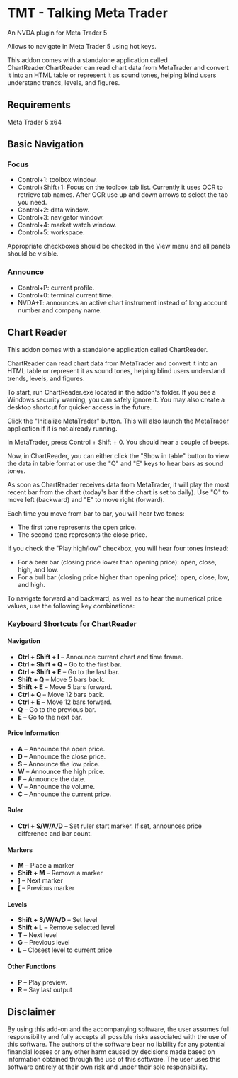 # TMT - Talking Meta Trader

An NVDA plugin for Meta Trader 5

Allows to navigate in Meta Trader 5 using hot keys.

This addon comes with a standalone application called ChartReader.ChartReader can read chart data from MetaTrader and convert it into an HTML table or represent it as sound tones, helping blind users understand trends, levels, and figures.

## Requirements

 Meta Trader 5 x64
 
## Basic Navigation

### Focus

* Control+1: toolbox window.
* Control+Shift+1: Focus on the toolbox tab list. Currently it uses OCR to retrieve tab names. After OCR use up and down arrows to select the tab you need.
* Control+2: data window.
* Control+3: navigator window.
* Control+4: market watch window.
* Control+5: workspace.

Appropriate checkboxes should be checked in the View menu and all panels should be visible.

### Announce

* Control+P: current profile.
* Control+0: terminal current time.
* NVDA+T: announces an active chart instrument instead of long account number and company name.

## Chart Reader

This addon comes with a standalone application called ChartReader.

ChartReader can read chart data from MetaTrader and convert it into an HTML table or represent it as sound tones, helping blind users understand trends, levels, and figures.

To start, run ChartReader.exe located in the addon's folder. If you see a Windows security warning, you can safely ignore it. You may also create a desktop shortcut for quicker access in the future.

Click the "Initialize MetaTrader" button. This will also launch the MetaTrader application if it is not already running.

In MetaTrader, press Control + Shift + 0. You should hear a couple of beeps.

Now, in ChartReader, you can either click the "Show in table" button to view the data in table format or use the "Q" and "E" keys to hear bars as sound tones.

As soon as ChartReader receives data from MetaTrader, it will play the most recent bar from the chart (today's bar if the chart is set to daily). Use "Q" to move left (backward) and "E" to move right (forward).

Each time you move from bar to bar, you will hear two tones:
* The first tone represents the open price.
* The second tone represents the close price.

If you check the "Play high/low" checkbox, you will hear four tones instead:
* For a bear bar (closing price lower than opening price): open, close, high, and low.
* For a bull bar (closing price higher than opening price): open, close, low, and high.

To navigate forward and backward, as well as to hear the numerical price values, use the following key combinations:

### Keyboard Shortcuts for ChartReader

#### Navigation

- **Ctrl + Shift + I** – Announce current chart and time frame.
- **Ctrl + Shift + Q** – Go to the first bar.
- **Ctrl + Shift + E** – Go to the last bar.
- **Shift + Q** – Move 5 bars back.
- **Shift + E** – Move 5 bars forward.
- **Ctrl + Q** – Move 12 bars back.
- **Ctrl + E** – Move 12 bars forward.
- **Q** – Go to the previous bar.
- **E** – Go to the next bar.

#### Price Information

- **A** – Announce the open price.
- **D** – Announce the close price.
- **S** – Announce the low price.
- **W** – Announce the high price.
- **F** – Announce the date.
- **V** – Announce the volume.
- **C** – Announce the current price.

#### Ruler

- **Ctrl + S/W/A/D** – Set ruler start marker. If set, announces price difference and bar count.

#### Markers

- **M** – Place a marker
- **Shift + M** – Remove a marker
- **]** – Next marker
- **[** – Previous marker

#### Levels

- **Shift + S/W/A/D** – Set level
- **Shift + L** – Remove selected level
- **T** – Next level
- **G** – Previous level
- **L** – Closest level to current price

#### Other Functions

- **P** – Play preview.
- **R** – Say last output

## **Disclaimer**

By using this add-on and the accompanying software, the user assumes full responsibility and fully accepts all possible risks associated with the use of this software. The authors of the software bear no liability for any potential financial losses or any other harm caused by decisions made based on information obtained through the use of this software. The user uses this software entirely at their own risk and under their sole responsibility.
